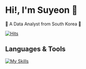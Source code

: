 # Hi!, I'm Suyeon 👋
<p> 🌱 A Data Analyst from South Korea 🌱 </p>

[![Hits](https://hits.seeyoufarm.com/api/count/incr/badge.svg?url=https%3A%2F%2Fgithub.com%2Fsxyeonn&count_bg=%2379C83D&title_bg=%23555555&icon=&icon_color=%23E7E7E7&title=%F0%9F%91%80+Today%27s+Visits+%2F+Total+Visits+&edge_flat=true)](https://hits.seeyoufarm.com)

## Languages & Tools
[![My Skills](https://skillicons.dev/icons?i=py,mysql,r,java,c,vscode,ubuntu,aws,notion&theme=light)](https://skillicons.dev)
